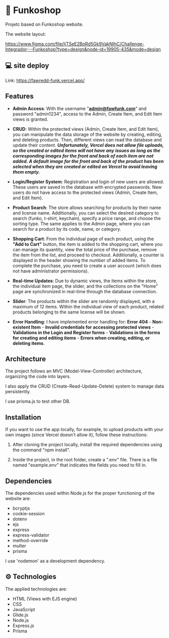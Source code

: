 # :shopping_cart: Funkoshop

Projetc based on Funkoshop website.

The website layout:

https://www.figma.com/file/IjTSeE2BpRd5Gk9VakNIhC/Challenge-Integrador---Funkoshop?type=design&node-id=19905-435&mode=design

## :computer: site deploy

Link: https://fawredd-funk.vercel.app/

## Features

- **Admin Access**: With the username "**admin@fawfunk.com**" and password "admin1234", access to the Admin, Create Item, and Edit Item views is granted.

- **CRUD**: Within the protected views (Admin, Create Item, and Edit Item), you can manipulate the data storage of the website by creating, editing, and deleting products. Then, different views can read the database and update their content. ***Unfortunately, Vercel does not allow file uploads, so the created or edited items will not have any issues as long as the corresponding images for the front and back of each item are not added. A default image for the front and back of the product has been selected when they are created or edited on Vercel to avoid leaving them empty.***

- **Login/Register System**: Registration and login of new users are allowed. These users are saved in the database with encrypted passwords. New users do not have access to the protected views (Admin, Create Item, and Edit Item).

- **Product Search**: The store allows searching for products by their name and license name. Additionally, you can select the desired category to search (funko, t-shirt, keychain), specify a price range, and choose the sorting type. The same applies to the Admin page, where you can search for a product by its code, name, or category.

- **Shopping Cart**: From the individual page of each product, using the **"Add to Cart"** button, the item is added to the shopping cart, where you can manage its quantity, view the total price of the purchase, remove the item from the list, and proceed to checkout. Additionally, a counter is displayed in the header showing the number of added items. To complete the purchase, you need to create a user account (which does not have administrator permissions).

- **Real-time Updates**: Due to dynamic views, the items within the store, the individual item page, the slider, and the collections on the "Home" page are synchronized in real-time through the database connection.

- **Slider**: The products within the slider are randomly displayed, with a maximum of 12 items. Within the individual view of each product, related products belonging to the same license will be shown.

- **Error Handling**: I have implemented error handling for: **Error 404** - **Non-existent Item** - **Invalid credentials for accessing protected views** - **Validations in the Login and Register forms** - **Validations in the forms for creating and editing items** - **Errors when creating, editing, or deleting items**.

## Architecture

The project follows an MVC (Model-View-Controller) architecture, organizing the code into layers.

I also apply the CRUD (Create-Read-Update-Delete) system to manage data persistently.

I use prisma.js to test other DB.

## Installation

If you want to use the app locally, for example, to upload products with your own images (since Vercel doesn't allow it), follow these instructions:

1. After cloning the project locally, install the required dependencies using the command "npm install".

2. Inside the project, in the root folder, create a ".env" file. There is a file named "example.env" that indicates the fields you need to fill in.

## Dependencies

The dependencies used within Node.js for the proper functioning of the website are:

- bcryptjs
- cookie-session
- dotenv
- ejs
- express
- express-validator
- method-override
- multer
- prisma

I use 'nodemon' as a development dependency.

## :gear: Technologies

The applied technologies are:

- HTML (Views with EJS engine)
- CSS
- JavaScript
- Glide.js
- Node.js
- Express.js
- Prisma